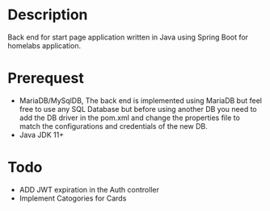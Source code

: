 # Description

Back end for start page application written in Java using Spring Boot for homelabs application.

# Prerequest

* MariaDB/MySqlDB, The back end is implemented using MariaDB but feel free to use any SQL Database but before using another DB you need to add the DB driver in the pom.xml and change the properties file to match the configurations and credentials of the new DB.
* Java JDK 11+ 

# Todo

* ADD JWT expiration in the Auth controller
* Implement Catogories for Cards
